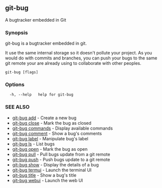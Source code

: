 ## git-bug

A bugtracker embedded in Git

### Synopsis

git-bug is a bugtracker embedded in git.

It use the same internal storage so it doesn't pollute your project. As you would do with commits and branches, you can push your bugs to the same git remote your are already using to collaborate with other peoples.

```
git-bug [flags]
```

### Options

```
  -h, --help   help for git-bug
```

### SEE ALSO

* [git-bug add](git-bug_add.md)	 - Create a new bug
* [git-bug close](git-bug_close.md)	 - Mark the bug as closed
* [git-bug commands](git-bug_commands.md)	 - Display available commands
* [git-bug comment](git-bug_comment.md)	 - Show a bug's comments
* [git-bug label](git-bug_label.md)	 - Manipulate bug's label
* [git-bug ls](git-bug_ls.md)	 - List bugs
* [git-bug open](git-bug_open.md)	 - Mark the bug as open
* [git-bug pull](git-bug_pull.md)	 - Pull bugs update from a git remote
* [git-bug push](git-bug_push.md)	 - Push bugs update to a git remote
* [git-bug show](git-bug_show.md)	 - Display the details of a bug
* [git-bug termui](git-bug_termui.md)	 - Launch the terminal UI
* [git-bug title](git-bug_title.md)	 - Show a bug's title
* [git-bug webui](git-bug_webui.md)	 - Launch the web UI

